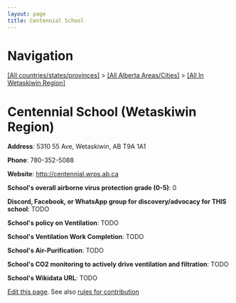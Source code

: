 ```yaml
---
layout: page
title: Centennial School
---
```

# Navigation

[[All countries/states/provinces]](../../..) > [[All Alberta Areas/Cities]](../..) > [[All In Wetaskiwin Region]](..)

# Centennial School (Wetaskiwin Region)

**Address**: 5310 55 Ave, Wetaskiwin, AB T9A 1A1

**Phone**: 780-352-5088

**Website**: <http://centennial.wrps.ab.ca>

**School's overall airborne virus protection grade (0-5)**: 0

**Discord, Facebook, or WhatsApp group for discovery/advocacy for THIS school**: TODO

**School's policy on Ventilation**: TODO

**School's Ventilation Work Completion**: TODO

**School's Air-Purification**: TODO

**School's CO2 monitoring to actively drive ventilation and filtration**: TODO

**School's Wikidata URL**: TODO


[Edit this page](https://github.com/ventilate-schools/AB/edit/main/./Wetaskiwin_Region/Centennial_School.md). See also [rules for contribution](../../../contribution-rules/)